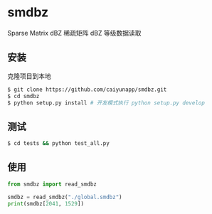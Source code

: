 # smdbz
Sparse Matrix dBZ 稀疏矩阵 dBZ 等级数据读取

## 安装
克隆项目到本地
```bash
$ git clone https://github.com/caiyunapp/smdbz.git
$ cd smdbz
$ python setup.py install # 开发模式执行 python setup.py develop
```

## 测试
```bash
$ cd tests && python test_all.py
```

## 使用
```python
from smdbz import read_smdbz

smdbz = read_smdbz("./global.smdbz")
print(smdbz[2041, 1529])
```